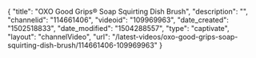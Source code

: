 {
    "title": "OXO Good Grips&reg; Soap Squirting Dish Brush",
    "description": "",
    "channelid": "114661406",
    "videoid": "109969963",
    "date_created": "1502518833",
    "date_modified": "1504288557",
    "type": "captivate",
    "layout": "channelVideo",
    "url": "\/latest-videos\/oxo-good-grips-soap-squirting-dish-brush\/114661406-109969963"
}